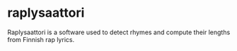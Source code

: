 raplysaattori
=============

Raplysaattori is a software used to detect rhymes and compute their lengths from Finnish rap lyrics.
